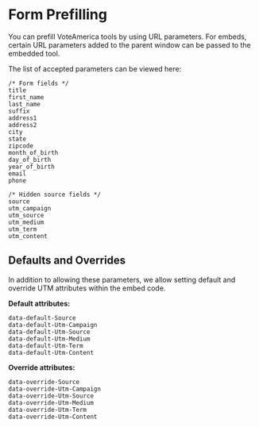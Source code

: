 # Form Prefilling

You can prefill VoteAmerica tools by using URL parameters. For embeds, certain URL parameters added to the parent window can be passed to the embedded tool.

The list of accepted parameters can be viewed here:

```
/* Form fields */
title
first_name
last_name
suffix
address1
address2
city
state
zipcode
month_of_birth
day_of_birth
year_of_birth
email
phone

/* Hidden source fields */
source
utm_campaign
utm_source
utm_medium
utm_term
utm_content
```

## Defaults and Overrides

In addition to allowing these parameters, we allow setting default and override UTM attributes within the embed code.

**Default attributes:**

```
data-default-Source
data-default-Utm-Campaign
data-default-Utm-Source
data-default-Utm-Medium
data-default-Utm-Term
data-default-Utm-Content
```

**Override attributes:**

```
data-override-Source
data-override-Utm-Campaign
data-override-Utm-Source
data-override-Utm-Medium
data-override-Utm-Term
data-override-Utm-Content
```